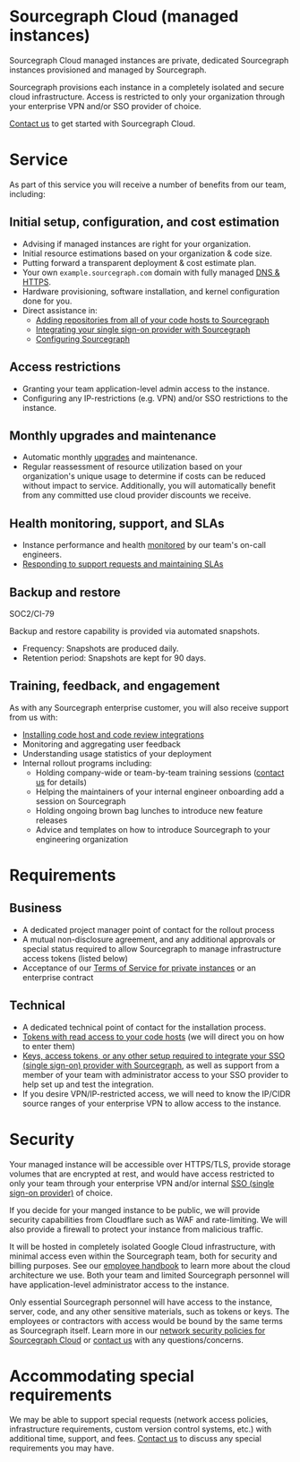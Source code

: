# Sourcegraph Cloud (managed instances)

Sourcegraph Cloud managed instances are private, dedicated Sourcegraph instances provisioned and managed by Sourcegraph.

Sourcegraph provisions each instance in a completely isolated and secure cloud infrastructure. Access is restricted to only your organization through your enterprise VPN and/or SSO provider of choice.

[Contact us](https://about.sourcegraph.com/contact/sales) to get started with Sourcegraph Cloud.

# Service

As part of this service you will receive a number of benefits from our team, including:

## Initial setup, configuration, and cost estimation

- Advising if managed instances are right for your organization.
- Initial resource estimations based on your organization & code size.
- Putting forward a transparent deployment & cost estimate plan.
- Your own `example.sourcegraph.com` domain with fully managed [DNS & HTTPS](../admin/http_https_configuration.md).
- Hardware provisioning, software installation, and kernel configuration done for you.
- Direct assistance in:
  - [Adding repositories from all of your code hosts to Sourcegraph](../admin/external_service/index.md)
  - [Integrating your single sign-on provider with Sourcegraph](../admin/auth/index.md)
  - [Configuring Sourcegraph](../admin/config/index.md)

## Access restrictions

- Granting your team application-level admin access to the instance.
- Configuring any IP-restrictions (e.g. VPN) and/or SSO restrictions to the instance.

## Monthly upgrades and maintenance

- Automatic monthly [upgrades](../admin/updates/index.md) and maintenance.
- Regular reassessment of resource utilization based on your organization's unique usage to determine if costs can be reduced without impact to service. Additionally, you will automatically benefit from any committed use cloud provider discounts we receive.

## Health monitoring, support, and SLAs

- Instance performance and health [monitored](../admin/observability/index.md) by our team's on-call engineers.
- [Responding to support requests and maintaining SLAs](https://handbook.sourcegraph.com/support#for-customers-with-managed-instances)

## Backup and restore

<span class="badge badge-note">SOC2/CI-79</span>

Backup and restore capability is provided via automated snapshots.

- Frequency: Snapshots are produced daily.
- Retention period: Snapshots are kept for 90 days.

## Training, feedback, and engagement

As with any Sourcegraph enterprise customer, you will also receive support from us with:

- [Installing code host and code review integrations](../integration/index.md)
- Monitoring and aggregating user feedback
- Understanding usage statistics of your deployment
- Internal rollout programs including:
  - Holding company-wide or team-by-team training sessions ([contact us](https://about.sourcegraph.com/contact/sales) for details)
  - Helping the maintainers of your internal engineer onboarding add a session on Sourcegraph
  - Holding ongoing brown bag lunches to introduce new feature releases
  - Advice and templates on how to introduce Sourcegraph to your engineering organization

# Requirements

## Business

- A dedicated project manager point of contact for the rollout process
- A mutual non-disclosure agreement, and any additional approvals or special status required to allow Sourcegraph to manage infrastructure access tokens (listed below)
- Acceptance of our [Terms of Service for private instances](https://about.sourcegraph.com/terms-private) or an enterprise contract

## Technical

- A dedicated technical point of contact for the installation process.
- [Tokens with read access to your code hosts](../admin/external_service/index.md) (we will direct you on how to enter them)
- [Keys, access tokens, or any other setup required to integrate your SSO (single sign-on) provider with Sourcegraph](../admin/auth/index.md), as well as support from a member of your team with administrator access to your SSO provider to help set up and test the integration.
- If you desire VPN/IP-restricted access, we will need to know the IP/CIDR source ranges of your enterprise VPN to allow access to the instance.

# Security

Your managed instance will be accessible over HTTPS/TLS, provide storage volumes that are encrypted at rest, and would have access restricted to only your team through your enterprise VPN and/or internal [SSO (single sign-on provider)](../admin/auth/index.md) of choice.

If you decide for your manged instance to be public, we will provide security capabilities from Cloudflare such as WAF and rate-limiting. We will also provide a firewall to protect your instance from malicious traffic.

It will be hosted in completely isolated Google Cloud infrastructure, with minimal access even within the Sourcegraph team, both for security and billing purposes. See our [employee handbook](https://handbook.sourcegraph.com/departments/cloud/technical-docs/) to learn more about the cloud architecture we use. Both your team and limited Sourcegraph personnel will have application-level administrator access to the instance.

Only essential Sourcegraph personnel will have access to the instance, server, code, and any other sensitive materials, such as tokens or keys. The employees or contractors with access would be bound by the same terms as Sourcegraph itself. Learn more in our [network security policies for Sourcegraph Cloud](https://about.sourcegraph.com/security) or [contact us](https://about.sourcegraph.com/contact/sales) with any questions/concerns.

# Accommodating special requirements

We may be able to support special requests (network access policies, infrastructure requirements, custom version control systems, etc.) with additional time, support, and fees. [Contact us](https://about.sourcegraph.com/contact/sales) to discuss any special requirements you may have.
